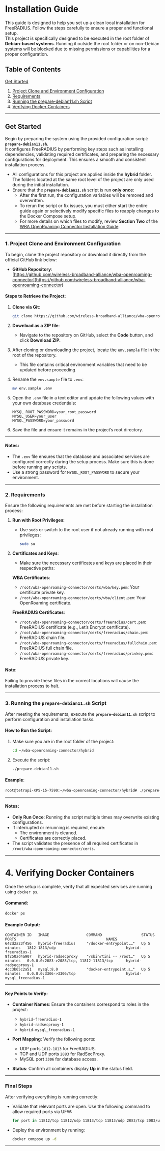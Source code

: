 # Installation Guide

This guide is designed to help you set up a clean local installation for FreeRADIUS. Follow the steps carefully to ensure a proper and functional setup.  
This project is specifically designed to be executed in the root folder of **Debian-based systems**. Running it outside the root folder or on non-Debian systems will be blocked due to missing permissions or capabilities for a proper configuration.

## Table of Contents
[Get Started](#get-started)
1. [Project Clone and Environment Configuration](#1-project-clone-and-environment-configuration)
2. [Requirements](#2-requirements)
3. [Running the prepare-debian11.sh Script](#3-running-the-prepare-debian11sh-script)
4. [Verifying Docker Containers](#4-verifying-docker-containers)
---

## Get Started

Begin by preparing the system using the provided configuration script: **`prepare-debian11.sh`**.  
It configures FreeRADIUS by performing key steps such as installing dependencies, validating required certificates, and preparing the necessary configurations for deployment. This ensures a smooth and consistent installation process.

- All configurations for this project are applied inside the **hybrid** folder. The folders located at the same root level of the project are only used during the initial installation.
- Ensure that the **`prepare-debian11.sh`** script is run **only once**:
   - After the first run, the configuration variables will be removed and overwritten.
   - To rerun the script or fix issues, you must either start the entire guide again or selectively modify specific files to reapply changes to the Docker Compose setup.
   - For more details on which files to modify, review **Section Two** of the [WBA OpenRoaming Connector Installation Guide](#).

---

### 1. Project Clone and Environment Configuration

To begin, clone the project repository or download it directly from the official GitHub link below:

- **GitHub Repository**:  
  [https://github.com/wireless-broadband-alliance/wba-openroaming-connector](https://github.com/wireless-broadband-alliance/wba-openroaming-connector)

#### Steps to Retrieve the Project:
1. **Clone via Git**:
   ```bash
   git clone https://github.com/wireless-broadband-alliance/wba-openroaming-connector.git
   ```

2. **Download as a ZIP file**:
   - Navigate to the repository on GitHub, select the **Code** button, and click **Download ZIP**.

3. After cloning or downloading the project, locate the `env.sample` file in the root of the repository.
   - This file contains critical environment variables that need to be updated before proceeding.

4. Rename the `env.sample` file to `.env`:
   ```bash
   mv env.sample .env
   ```

5. Open the `.env` file in a text editor and update the following values with your own database credentials:
   ```
   MYSQL_ROOT_PASSWORD=your_root_password
   MYSQL_USER=your_user
   MYSQL_PASSWORD=your_password
   ```

6. Save the file and ensure it remains in the project’s root directory.

---

#### Notes:
- The `.env` file ensures that the database and associated services are configured correctly during the setup process. Make sure this is done before running any scripts.
- Use a strong password for `MYSQL_ROOT_PASSWORD` to secure your environment.

---


### 2. Requirements

Ensure the following requirements are met before starting the installation process:

1. **Run with Root Privileges**:
   - Use `sudo` or switch to the root user if not already running with root privileges:
     ```bash
     sudo su
     ```

2. **Certificates and Keys**:
   - Make sure the necessary certificates and keys are placed in their respective paths:

   **WBA Certificates**:
   - `/root/wba-openroaming-connector/certs/wba/key.pem`: Your certificate private key.
   - `/root/wba-openroaming-connector/certs/wba/client.pem`: Your OpenRoaming certificate.

   **FreeRADIUS Certificates**:
   - `/root/wba-openroaming-connector/certs/freeradius/cert.pem`: FreeRADIUS certificate (e.g., Let’s Encrypt certificate).
   - `/root/wba-openroaming-connector/certs/freeradius/chain.pem`: FreeRADIUS chain file.
   - `/root/wba-openroaming-connector/certs/freeradius/fullchain.pem`: FreeRADIUS full chain file.
   - `/root/wba-openroaming-connector/certs/freeradius/privkey.pem`: FreeRADIUS private key.

#### Note:
Failing to provide these files in the correct locations will cause the installation process to halt.

---

### 3. Running the `prepare-debian11.sh` Script

After meeting the requirements, execute the **`prepare-debian11.sh`** script to perform configuration and installation tasks.

#### How to Run the Script:
1. Make sure you are in the root folder of the project:
   ```bash
   cd ~/wba-openroaming-connector/hybrid
   ```

2. Execute the script:
   ```bash
   ./prepare-debian11.sh
   ```

#### Example:
```bash
root@tetrapi-XPS-15-7590:~/wba-openroaming-connector/hybrid# ./prepare-debian11.sh
```

---

#### Notes:
- **Only Run Once**: Running the script multiple times may overwrite existing configurations.
- If interrupted or rerunning is required, ensure:
   - The environment is cleaned.
   - Certificates are correctly placed.
- The script validates the presence of all required certificates in `/root/wba-openroaming-connector/certs`.

---

# 4. Verifying Docker Containers

Once the setup is complete, verify that all expected services are running using `docker ps`.

#### Command:
```bash
docker ps
```

#### Example Output:
```plaintext
CONTAINER ID   IMAGE                 COMMAND                  STATUS         PORTS                                         NAMES
642d2a23f456   hybrid-freeradius     "/docker-entrypoint.…"   Up 5 minutes   1812-1813/udp                                hybrid-freeradius-1
8f250ad4a907   hybrid-radsecproxy    "/sbin/tini -- /root…"   Up 5 minutes   0.0.0.0:2083->2083/tcp, 11812-11813/tcp      hybrid-radsecproxy-1
4cc3b65c2a51   mysql:8.0             "docker-entrypoint.s…"   Up 5 minutes   0.0.0.0:3306->3306/tcp                       hybrid-mysql_freeradius-1
```

---

#### Key Points to Verify:
- **Container Names**: Ensure the containers correspond to roles in the project:
   - `hybrid-freeradius-1`
   - `hybrid-radsecproxy-1`
   - `hybrid-mysql_freeradius-1`

- **Port Mapping**: Verify the following ports:
   - UDP ports `1812-1813` for FreeRADIUS.
   - TCP and UDP ports `2083` for RadSecProxy.
   - MySQL port `3306` for database access.

- **Status**: Confirm all containers display **Up** in the status field.

---

### Final Steps

After verifying everything is running correctly:
- Validate that relevant ports are open. Use the following command to allow required ports via UFW:
  ```bash
  for port in 11812/tcp 11812/udp 11813/tcp 11813/udp 2083/tcp 2083/udp; do sudo ufw allow $port; done
  ```

- Deploy the environment by running:
  ```bash
  docker compose up -d
  ```
---